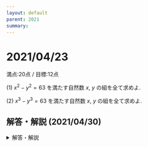 ```yaml
---
layout: default
parent: 2021
summary: 
---
```


# 2021/04/23

満点:20点 / 目標:12点

(1) $x^2-y^2=63$ を満たす自然数 $x$, $y$ の組を全て求めよ.

(2) $x^3-y^3=63$ を満たす自然数 $x$, $y$ の組を全て求めよ.

<div style="page-break-before:always"></div>

## 解答・解説 (2021/04/30)

<details markdown="1">
<summary>解答・解説</summary>

方程式の整数解の問題です. 整数の問題は本気を出せば限りなく難しくできるのですが, 実際の入試にはこのくらいが出てきやすそうですね.

### 整数問題の取り組み方

前提として, この手の整数問題は**しらみつぶしに調べれば解ける**という性質があります. たとえば (1) は, $$(x+y)(x-y)=63$$ と因数分解できますが, 絞り込まずに進めると $(x+y,\ x-y)$ の組は 12 組あることがわかります.

$$\begin{align}
(x+y,\ x-y) = &(1,\ 63),\ (3,\ 21),\ (7,\ 9),\ (9,\ 7),\ (21,\ 3),\ (63,\ 1), \\\\
&(-1,\ -63),\ (-3,\ -21),\ (-7,\ -9),\ (-9,\ -7),\ (-21,\ -3),\ (-63,\ -1)
\end{align}$$

12 回連立方程式を解いて, $x$ と $y$ がどちらも自然数になっている組を見つけられれば, それで問題ありません. 場合によっては, 絞り込みの方法を見つけるより早く解けるかもしれません.

### 絞り込みの手法

絞り込みの方法はたくさんあるのですが, この問題で最低限覚えておきたいのは以下の 3 つです.

- 文字の範囲に着目して, **正負**を調べる
  > $x>0$, $y>0$ だから, $x+y>0$ である.
  > $(x+y)(x-y)>0$ だから, $x-y>0$ である.

- 2つの数の差をとって, **大小関係**を調べる
  > $y$ は自然数で, $(x+y)-(x-y)=2y>0$ だから, $x+y>x-y$ である.
  
- 2つの数の和や差をとって, **偶奇**を調べる
  > $x$ は整数で, $(x+y)+(x-y)=2x$ だから, $x+y$ と $x-y$ を足すと偶数になる.

これらの手法を使って絞り込むと, (1) は 3 通り調べればよいことになります.

$$(x+y,\ x-y)=(9,\ 7),\ (21,\ 3),\ (63,\ 1)$$

解答例ではある程度絞り込んで処理しました.

![](img/mathterro_20210423.jpg)
